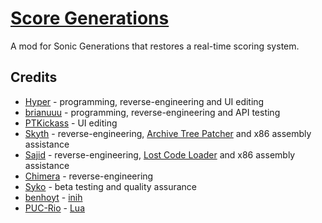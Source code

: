 # [Score Generations](https://gamebanana.com/mods/292798)
A mod for Sonic Generations that restores a real-time scoring system.

## Credits
- [Hyper](https://github.com/HyperBE32) - programming, reverse-engineering and UI editing
- [brianuuu](https://github.com/brianuuu) - programming, reverse-engineering and API testing
- [PTKickass](https://github.com/PTKickass) - UI editing
- [Skyth](https://github.com/blueskythlikesclouds) - reverse-engineering, [Archive Tree Patcher](https://github.com/HyperBE32/ScoreGenerations/blob/main/ScoreGenerations/ArchiveTreePatcher.cpp) and x86 assembly assistance
- [Sajid](https://github.com/Sajidur78) - reverse-engineering, [Lost Code Loader](https://github.com/Sajidur78/LostCodeLoader) and x86 assembly assistance
- [Chimera](https://github.com/ChimeraReyat) - reverse-engineering
- [Syko](https://twitter.com/sykosean) - beta testing and quality assurance
- [benhoyt](https://github.com/benhoyt) - [inih](https://github.com/benhoyt/inih)
- [PUC-Rio](https://www.puc-rio.br) - [Lua](http://www.lua.org)